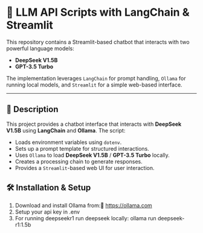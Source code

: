 # 🚀 LLM API Scripts with LangChain & Streamlit

This repository contains a Streamlit-based chatbot that interacts with two powerful language models:  
- **DeepSeek V1.5B**  
- **GPT-3.5 Turbo**  

The implementation leverages `LangChain` for prompt handling, `Ollama` for running local models, and `Streamlit` for a simple web-based interface.

---

## 📌 Description  
This project provides a chatbot interface that interacts with **DeepSeek V1.5B** using **LangChain** and **Ollama**. The script:  
- Loads environment variables using `dotenv`.  
- Sets up a prompt template for structured interactions.  
- Uses `Ollama` to load **DeepSeek V1.5B** / **GPT-3.5 Turbo** locally.  
- Creates a processing chain to generate responses.  
- Provides a `Streamlit`-based web UI for user interaction.

## 🛠️ Installation & Setup

1. Download and install Ollama from:🔗 https://ollama.com
2. Setup your api key in .env
3. For running deepseekr1 run deepseek locally: ollama run deepseek-r1:1.5b 
